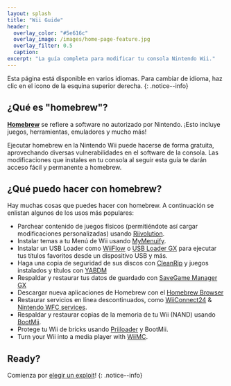 ```yaml
---
layout: splash
title: "Wii Guide"
header:
  overlay_color: "#5e616c"
  overlay_image: /images/home-page-feature.jpg
  overlay_filter: 0.5
  caption:
excerpt: "La guía completa para modificar tu consola Nintendo Wii."
---
```


Esta página está disponible en varios idiomas. Para cambiar de idioma, haz clic en el icono de la esquina superior derecha.
{: .notice--info}

## ¿Qué es "homebrew"?

[**Homebrew**](https://es.wikipedia.org/wiki/Homebrew) se refiere a software no autorizado por Nintendo. ¡Esto incluye juegos, herramientas, emuladores y mucho más!

Ejecutar homebrew en la Nintendo Wii puede hacerse de forma gratuita, aprovechando diversas vulnerabilidades en el software de la consola. Las modificaciones que instales en tu consola al seguir esta guía te darán acceso fácil y permanente a homebrew.

## ¿Qué puedo hacer con homebrew?

Hay muchas cosas que puedes hacer con homebrew. A continuación se enlistan algunos de los usos más populares:

- Parchear contenido de juegos físicos (permitiéndote así cargar modificaciones personalizadas) usando [Riivolution](http://www.wiibrew.org/wiki/Riivolution).
- Instalar temas a tu Menú de Wii usando [MyMenuify](themes).
- Instalar un USB Loader como [WiiFlow](wiiflow) o [USB Loader GX](usbloadergx) para ejecutar tus títulos favoritos desde un dispositivo USB y más.
- Haga una copia de seguridad de sus discos con [CleanRip](/dump-games) y juegos instalados y títulos con [YABDM](dump-wads)
- Respaldar y restaurar tus datos de guardado con [SaveGame Manager GX](https://wiidatabase.de/downloads/wii-tools/savegame-manager-gx-beta/)
- Descargar nueva aplicaciones de Homebrew con el [Homebrew Browser](hbb)
- Restaurar servicios en línea descontinuados, como [WiiConnect24](riiconnect24) & [Nintendo WFC services](wiimmfi).
- Respaldar y restaurar copias de la memoria de tu Wii (NAND) usando [BootMii](bootmii).
- Protege tu Wii de bricks usando [Priiloader](priiloader) y BootMii.
- Turn your Wii into a media player with [WiiMC](https://oscwii.org/library/app/wiimc-ss).


## Ready?

Comienza por [elegir un exploit](get-started)!
{: .notice--info}
